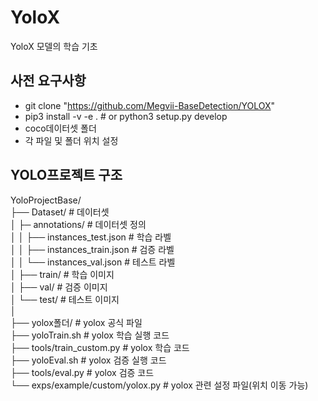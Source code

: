 # YoloX
YoloX 모델의 학습 기초

## 사전 요구사항
- git clone "https://github.com/Megvii-BaseDetection/YOLOX"
- pip3 install -v -e .  # or  python3 setup.py develop
- coco데이터셋 폴더
- 각 파일 및 폴더 위치 설정

## YOLO프로젝트 구조
YoloProjectBase/   
├── Dataset/                # 데이터셋   
│   ├─ annotations/                # 데이터셋 정의   
│   │   ├── instances_test.json    # 학습 라벨   
│   │   ├── instances_train.json   # 검증 라벨   
│   │   └── instances_val.json     # 테스트 라벨   
│   ├── train/              # 학습 이미지   
│   ├── val/                # 검증 이미지   
│   └── test/               # 테스트 이미지   
│   
├── yolox폴더/              # yolox 공식 파일   
├── yoloTrain.sh            # yolox 학습 실행 코드   
├── tools/train_custom.py   # yolox 학습 코드   
├── yoloEval.sh             # yolox 검증 실행 코드   
├── tools/eval.py           # yolox 검증 코드   
└── exps/example/custom/yolox.py   # yolox 관련 설정 파일(위치 이동 가능)   
